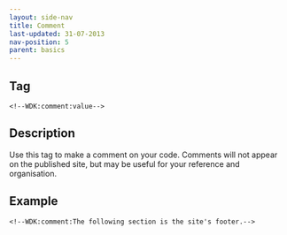 ```yaml
---
layout: side-nav
title: Comment
last-updated: 31-07-2013
nav-position: 5
parent: basics
---
```


## Tag

`<!--WDK:comment:value-->`

## Description

Use this tag to make a comment on your code. 
Comments will not appear on the published site, but may be useful for your reference and organisation.

## Example

~~~
<!--WDK:comment:The following section is the site's footer.-->
~~~